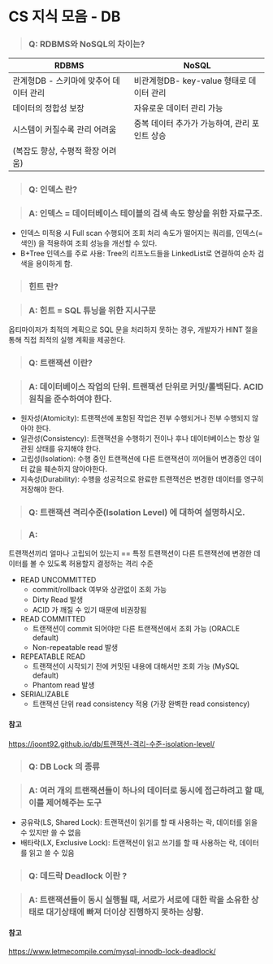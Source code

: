 # CS 지식 모음 - DB

> ### Q: RDBMS와 NoSQL의 차이는?

| RDBMS                                  | NoSQL                                         |
| -------------------------------------- | --------------------------------------------- |
| 관계형DB - 스키마에 맞추어 데이터 관리 | 비관계형DB- key-value 형태로 데이터 관리      |
| 데이터의 정합성 보장                   | 자유로운 데이터 관리 가능                     |
| 시스템이 커질수록 관리 어려움          | 중복 데이터 추가가 가능하여, 관리 포인트 상승 |
| (복잡도 향상, 수평적 확장 어려움)      |                                               |

> ### Q: 인덱스 란?

> ### A: 인덱스 = 데이터베이스 테이블의 검색 속도 향상을 위한 자료구조.

- 인덱스 미적용 시 Full scan 수행되어 조회 처리 속도가 떨어지는 쿼리를, 인덱스(=색인) 을 적용하여 조회 성능을 개선할 수 있다.
- B+Tree 인덱스를 주로 사용: Tree의 리프노드들을 LinkedList로 연결하여 순차 검색을 용이하게 함.

> ### 힌트 란?

> ### A: 힌트 = SQL 튜닝을 위한 지시구문

옵티마이저가 최적의 계획으로 SQL 문을 처리하지 못하는 경우, 개발자가 HINT 절을 통해 직접 최적의 실행 계획을 제공한다.

> ### Q: 트랜잭션 이란?

> ### A: 데이터베이스 작업의 단위. 트랜잭션 단위로 커밋/롤백된다. ACID 원칙을 준수하여야 한다.

- 원자성(Atomicity): 트랜잭션에 포함된 작업은 전부 수행되거나 전부 수행되지 않아야 한다.
- 일관성(Consistency): 트랜잭션을 수행하기 전이나 후나 데이터베이스는 항상 일관된 상태를 유지해야 한다.
- 고립성(Isolation): 수행 중인 트랜잭션에 다른 트랜잭션이 끼어들어 변경중인 데이터 값을 훼손하지 않아야한다.
- 지속성(Durability): 수행을 성공적으로 완료한 트랜잭션은 변경한 데이터를 영구히 저장해야 한다.

> ### Q: 트랜잭션 격리수준(Isolation Level) 에 대하여 설명하시오.

> ### A:

트랜잭션끼리 얼마나 고립되어 있는지 == 특정 트랜잭션이 다른 트랜잭션에 변경한 데이터를 볼 수 있도록 허용할지 결정하는 격리 수준

- READ UNCOMMITTED
  - commit/rollback 여부와 상관없이 조회 가능
  - Dirty Read 발생
  - ACID 가 깨질 수 있기 때문에 비권장됨
- READ COMMITTED
  - 트랜잭션이 commit 되어야만 다른 트랜잭션에서 조회 가능 (ORACLE default)
  - Non-repeatable read 발생
- REPEATABLE READ
  - 트랜잭션이 시작되기 전에 커밋된 내용에 대해서만 조회 가능 (MySQL default)
  - Phantom read 발생
- SERIALIZABLE
  - 트랜잭션 단위 read consistency 적용 (가장 완벽한 read consistency)

#### 참고

https://joont92.github.io/db/트랜잭션-격리-수준-isolation-level/

> ### Q: DB Lock 의 종류

> ### A: 여러 개의 트랜잭션들이 하나의 데이터로 동시에 접근하려고 할 때, 이를 제어해주는 도구

- 공유락(LS, Shared Lock): 트랜잭션이 읽기를 할 때 사용하는 락, 데이터를 읽을 수 있지만 쓸 수 없음
- 배타락(LX, Exclusive Lock): 트랜잭션이 읽고 쓰기를 할 때 사용하는 락, 데이터를 읽고 쓸 수 있음

> ### Q: 데드락 Deadlock 이란 ?

> ### A: 트랜잭션들이 동시 실행될 때, 서로가 서로에 대한 락을 소유한 상태로 대기상태에 빠져 더이상 진행하지 못하는 상황.

#### 참고

https://www.letmecompile.com/mysql-innodb-lock-deadlock/

